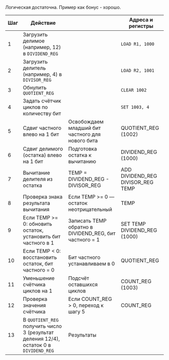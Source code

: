 Логическая достаточна. Пример как бонус - хорошо.

| Шаг | Действие                                                                               |                                                        | Адреса и регистры                 |
| --- | -------------------------------------------------------------------------------------- | ------------------------------------------------------ | --------------------------------- |
| 1   | Загрузить делимое (например, 12) в `DIVIDEND_REG`                                      |                                                        | `LOAD R1, 1000`                   |
| 2   | Загрузить делитель (например, 4) в `DIVISOR_REG`                                       |                                                        | `LOAD R2, 1001`                   |
| 3   | Обнулить `QUOTIENT_REG`                                                                |                                                        | `CLEAR 1002`                      |
| 4   | Задать счётчик циклов по количеству бит                                                |                                                        | `SET 1003, 4`                     |
| 5   | Сдвиг частного влево на 1 бит                                                          | Освобождаем младший бит частного для нового бита       | QUOTIENT_REG (1002)               |
| 6   | Сдвиг делимого (остатка) влево на 1 бит                                                | Подготовка остатка к вычитанию                         | DIVIDEND_REG (1000)               |
| 7   | Вычитание делителя из остатка                                                          | TEMP = DIVIDEND_REG - DIVISOR_REG                      | ADD DIVIDEND_REG DIVISOR_REG TEMP |
| 8   | Проверка знака результата вычитания                                                    | Если TEMP >= 0 — остаток неотрицательный               | TEMP                              |
| 9   | Если TEMP >= 0: обновить остаток, установить бит частного в 1                          | Записать TEMP обратно в DIVIDEND_REG, бит частного = 1 | SET TEMP DIVIDEND_REG (1000)      |
| 10  | Если TEMP < 0: восстановить остаток, бит частного = 0                                  | Бит частного устанавливаем в 0                         | QUOTIENT_REG                      |
| 11  | Уменьшение счётчика циклов на 1                                                        | Подсчёт оставшихся циклов                              | COUNT_REG (1003)                  |
| 12  | Проверка значения счётчика                                                             | Если COUNT_REG > 0, переход к шагу 5                   | COUNT_REG                         |
| 13  | В `QUOTIENT_REG` получить число 3 (результат деления 12/4), остаток 0 в `DIVIDEND_REG` | Результаты                                             |                                   |
